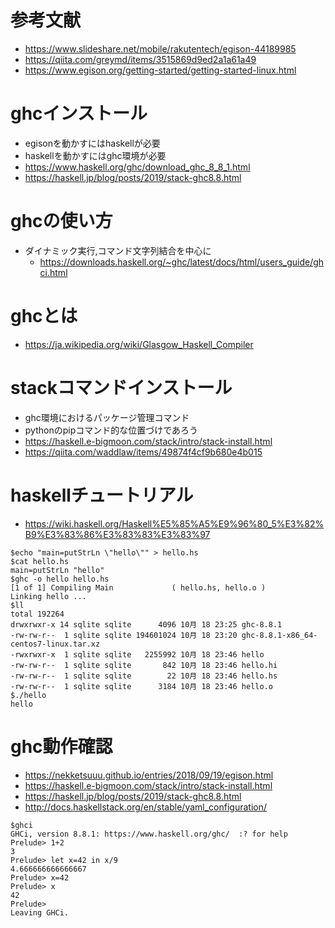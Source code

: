 # 参考文献
- https://www.slideshare.net/mobile/rakutentech/egison-44189985
- https://qiita.com/greymd/items/3515869d9ed2a1a61a49
- https://www.egison.org/getting-started/getting-started-linux.html

# ghcインストール
- egisonを動かすにはhaskellが必要
- haskellを動かすにはghc環境が必要
- https://www.haskell.org/ghc/download_ghc_8_8_1.html
- https://haskell.jp/blog/posts/2019/stack-ghc8.8.html

# ghcの使い方

- ダイナミック実行,コマンド文字列結合を中心に
  - https://downloads.haskell.org/~ghc/latest/docs/html/users_guide/ghci.html

# ghcとは

- https://ja.wikipedia.org/wiki/Glasgow_Haskell_Compiler

# stackコマンドインストール
- ghc環境におけるパッケージ管理コマンド
- pythonのpipコマンド的な位置づけであろう
- https://haskell.e-bigmoon.com/stack/intro/stack-install.html
- https://qiita.com/waddlaw/items/49874f4cf9b680e4b015

# haskellチュートリアル

- https://wiki.haskell.org/Haskell%E5%85%A5%E9%96%80_5%E3%82%B9%E3%83%86%E3%83%83%E3%83%97

```
$echo "main=putStrLn \"hello\"" > hello.hs
$cat hello.hs
main=putStrLn "hello"
$ghc -o hello hello.hs
[1 of 1] Compiling Main             ( hello.hs, hello.o )
Linking hello ...
$ll
total 192264
drwxrwxr-x 14 sqlite sqlite      4096 10月 18 23:25 ghc-8.8.1
-rw-rw-r--  1 sqlite sqlite 194601024 10月 18 23:20 ghc-8.8.1-x86_64-centos7-linux.tar.xz
-rwxrwxr-x  1 sqlite sqlite   2255992 10月 18 23:46 hello
-rw-rw-r--  1 sqlite sqlite       842 10月 18 23:46 hello.hi
-rw-rw-r--  1 sqlite sqlite        22 10月 18 23:46 hello.hs
-rw-rw-r--  1 sqlite sqlite      3184 10月 18 23:46 hello.o
$./hello
hello
```

# ghc動作確認
- https://nekketsuuu.github.io/entries/2018/09/19/egison.html
- https://haskell.e-bigmoon.com/stack/intro/stack-install.html
- https://haskell.jp/blog/posts/2019/stack-ghc8.8.html
- http://docs.haskellstack.org/en/stable/yaml_configuration/

```
$ghci
GHCi, version 8.8.1: https://www.haskell.org/ghc/  :? for help
Prelude> 1+2
3
Prelude> let x=42 in x/9
4.666666666666667
Prelude> x=42
Prelude> x
42
Prelude>
Leaving GHCi.
```

